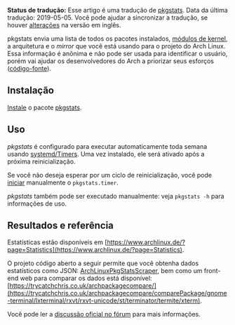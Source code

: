 **Status de tradução:** Esse artigo é uma tradução de [pkgstats](/index.php/Pkgstats "Pkgstats"). Data da última tradução: 2019-05-05\. Você pode ajudar a sincronizar a tradução, se houver [alterações](https://wiki.archlinux.org/index.php?title=Pkgstats&diff=0&oldid=511582) na versão em inglês.

pkgstats envia uma lista de todos os pacotes instalados, [módulos de kernel](https://www.archlinux.org/news/pkgstats-now-collects-modules-usage/), a arquitetura e o *mirror* que você está usando para o projeto do Arch Linux. Essa informação é anônima e não pode ser usada para identificar o usuário, porém vai ajudar os desenvolvedores do Arch a priorizar seus esforços ([código-fonte](https://git.archlinux.org/svntogit/packages.git/tree/trunk?h=packages/pkgstats)).

## Instalação

[Instale](/index.php/Instale "Instale") o pacote [pkgstats](https://www.archlinux.org/packages/?name=pkgstats).

## Uso

*pkgstats* é configurado para executar automaticamente toda semana usando [systemd/Timers](/index.php/Systemd/Timers "Systemd/Timers"). Uma vez instalado, ele será ativado após a próxima reinicialização.

Se você não deseja esperar por um ciclo de reinicialização, você pode [iniciar](/index.php/Inicie "Inicie") manualmente o `pkgstats.timer`.

*pkgstats* também pode ser executado manualmente: veja `pkgstats -h` para informações de uso.

## Resultados e referência

Estatísticas estão disponíveis em [https://www.archlinux.de/?page=Statistics](https://www.archlinux.de/?page=Statistics).

O projeto código aberto a seguir permite que você obtenha dados estatísticos como JSON: [ArchLinuxPkgStatsScraper](https://github.com/chrissound/ArchLinuxPkgStatsScraper), bem como um front-end web para comparar os dados está disponível: [https://trycatchchris.co.uk/archpackagecompare/](https://trycatchchris.co.uk/archpackagecompare/comparePackage/gnome-terminal/lxterminal/rxvt/rxvt-unicode/st/terminator/termite/xterm).

Você pode ler a [discussão oficial no fórum](https://bbs.archlinux.org/viewtopic.php?id=105431) para mais informações.